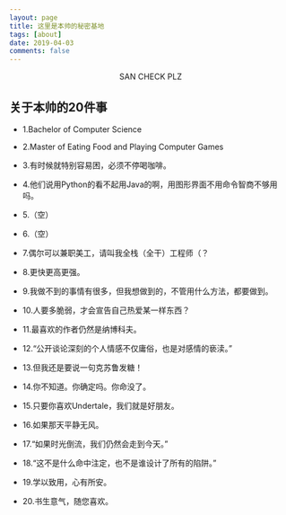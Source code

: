 ```yaml
---
layout: page
title: 这里是本帅的秘密基地
tags: [about]
date: 2019-04-03
comments: false
---
```

    
<center><a href="http://yawwq.github.io"></a> SAN CHECK PLZ</center>

## 关于本帅的20件事
* 1.Bachelor of Computer Science

* 2.Master of Eating Food and Playing Computer Games

* 3.有时候就特别容易困，必须不停喝咖啡。

* 4.他们说用Python的看不起用Java的啊，用图形界面不用命令智商不够用吗。

* 5.（空）

* 6.（空）

* 7.偶尔可以兼职美工，请叫我全栈（全干）工程师（？

* 8.更快更高更强。

* 9.我做不到的事情有很多，但我想做到的，不管用什么方法，都要做到。

* 10.人要多脆弱，才会宣告自己热爱某一样东西？

* 11.最喜欢的作者仍然是纳博科夫。

* 12.“公开谈论深刻的个人情感不仅庸俗，也是对感情的亵渎。”

* 13.但我还是要说一句克苏鲁发糖！

* 14.你不知道。你确定吗。你命没了。

* 15.只要你喜欢Undertale，我们就是好朋友。

* 16.如果那天平静无风。

* 17.“如果时光倒流，我们仍然会走到今天。”

* 18.“这不是什么命中注定，也不是谁设计了所有的陷阱。”

* 19.学以致用，心有所安。

* 20.书生意气，随您喜欢。
